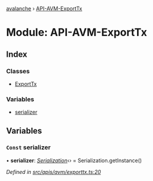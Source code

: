 [avalanche](../README.md) › [API-AVM-ExportTx](api_avm_exporttx.md)

# Module: API-AVM-ExportTx

## Index

### Classes

* [ExportTx](../classes/api_avm_exporttx.exporttx.md)

### Variables

* [serializer](api_avm_exporttx.md#const-serializer)

## Variables

### `Const` serializer

• **serializer**: *[Serialization](../classes/utils_serialization.serialization.md)‹›* = Serialization.getInstance()

*Defined in [src/apis/avm/exporttx.ts:20](https://github.com/ava-labs/avalanchejs/blob/87820e3/src/apis/avm/exporttx.ts#L20)*
